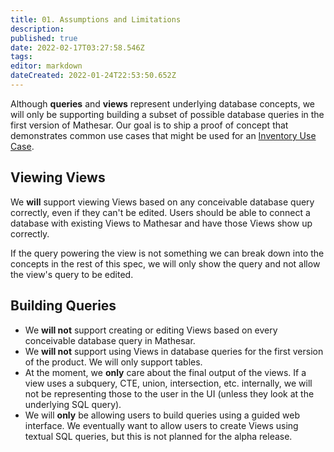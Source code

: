 ```yaml
---
title: 01. Assumptions and Limitations
description: 
published: true
date: 2022-02-17T03:27:58.546Z
tags: 
editor: markdown
dateCreated: 2022-01-24T22:53:50.652Z
---
```


Although **queries** and **views** represent underlying database concepts, we will only be supporting building a subset of possible database queries in the first version of Mathesar. Our goal is to ship a proof of concept that demonstrates common use cases that might be used for an [Inventory Use Case](/en/design/exploration/use-cases/inventory-use-case).

## Viewing Views
We **will** support viewing Views based on any conceivable database query correctly, even if they can't be edited. Users should be able to connect a database with existing Views to Mathesar and have those Views show up correctly.

If the query powering the view is not something we can break down into the concepts in the rest of this spec, we will only show the query and not allow the view's query to be edited.

## Building Queries
- We **will not** support creating or editing Views based on every conceivable database query in Mathesar.
- We **will not** support using Views in database queries for the first version of the product. We will only support tables.
- At the moment, we **only** care about the final output of the views. If a view uses a subquery, CTE, union, intersection, etc. internally, we will not be representing those to the user in the UI (unless they look at the underlying SQL query).
- We will **only** be allowing users to build queries using a guided web interface. We eventually want to allow users to create Views using textual SQL queries, but this is not planned for the alpha release.